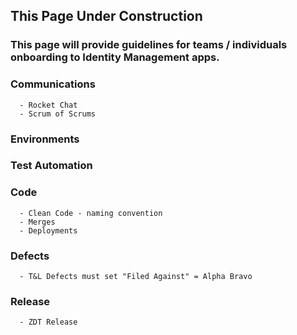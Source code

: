 ## This Page Under Construction

### This page will provide guidelines for teams / individuals onboarding to Identity Management apps.

###
### Communications
      - Rocket Chat
      - Scrum of Scrums

### Environments


### Test Automation
### Code
      - Clean Code - naming convention
      - Merges
      - Deployments
### Defects
      - T&L Defects must set "Filed Against" = Alpha Bravo
### Release
      - ZDT Release




